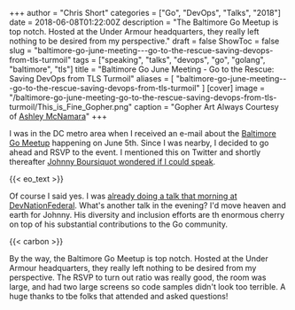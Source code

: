 +++
author = "Chris Short"
categories = ["Go", "DevOps", "Talks", "2018"]
date = 2018-06-08T01:22:00Z
description = "The Baltimore Go Meetup is top notch. Hosted at the Under Armour headquarters, they really left nothing to be desired from my perspective."
draft = false
ShowToc = false
slug = "baltimore-go-june-meeting---go-to-the-rescue-saving-devops-from-tls-turmoil"
tags = ["speaking", "talks", "devops", "go", "golang", "baltimore", "tls"]
title = "Baltimore Go June Meeting - Go to the Rescue: Saving DevOps from TLS Turmoil"
aliases = [
     "baltimore-go-june-meeting---go-to-the-rescue-saving-devops-from-tls-turmoil"
]
[cover]
image = "/baltimore-go-june-meeting-go-to-the-rescue-saving-devops-from-tls-turmoil/This_is_Fine_Gopher.png"
caption = "Gopher Art Always Courtesy of [Ashley McNamara](https://github.com/ashleymcnamara/gophers)"
+++

I was in the DC metro area when I received an e-mail about the [Baltimore Go Meetup](https://www.meetup.com/BaltimoreGolang/) happening on June 5th. Since I was nearby, I decided to go ahead and RSVP to the event. I mentioned this on Twitter and shortly thereafter [Johnny Boursiquot wondered if I could speak](https://twitter.com/jboursiquot/status/1003733156871237633).

{{< eo_text >}}

Of course I said yes. I was [already doing a talk that morning at DevNationFederal](/devnationfederal-2018-devops-is-not-war/). What's another talk in the evening? I'd move heaven and earth for Johnny. His diversity and inclusion efforts are th enormous cherry on top of his substantial contributions to the Go community.

{{< carbon >}}

By the way, the Baltimore Go Meetup is top notch. Hosted at the Under Armour headquarters, they really left nothing to be desired from my perspective. The RSVP to turn out ratio was really good, the room was large, and had two large screens so code samples didn't look too terrible. A huge thanks to tbe folks that attended and asked questions!
